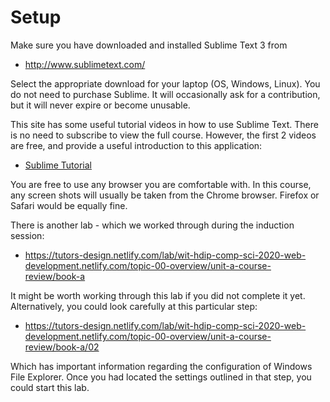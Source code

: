 # Setup

Make sure you have downloaded and installed Sublime Text 3 from

 - <http://www.sublimetext.com/>

Select the appropriate download for your laptop (OS, Windows, Linux). You do not need to purchase Sublime. It will occasionally ask for a contribution, but it will never expire or become unusable.

This site has some useful tutorial videos in how to use Sublime Text. There is no need to subscribe to view the full course. However, the first 2 videos are free, and provide a useful introduction to this application:

 - [Sublime Tutorial](http://code.tutsplus.com/courses/perfect-workflow-in-sublime-text-2)

You are free to use any browser you are comfortable with. In this course, any screen shots will usually be taken from the Chrome browser. Firefox or Safari would be equally fine.

There is another lab - which we worked through during the induction session:

- <https://tutors-design.netlify.com/lab/wit-hdip-comp-sci-2020-web-development.netlify.com/topic-00-overview/unit-a-course-review/book-a>

It might be worth working through this lab if you did not complete it yet. Alternatively, you could look carefully at this particular step:

- <https://tutors-design.netlify.com/lab/wit-hdip-comp-sci-2020-web-development.netlify.com/topic-00-overview/unit-a-course-review/book-a/02>

Which has important information regarding the configuration of Windows File Explorer. Once you had located the settings outlined in that step, you could start this lab.
